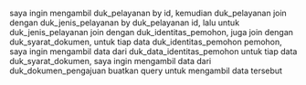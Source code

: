 saya ingin mengambil duk_pelayanan by id, 
kemudian duk_pelayanan join dengan duk_jenis_pelayanan by duk_pelayanan id, 
lalu untuk duk_jenis_pelayanan join dengan duk_identitas_pemohon, juga join dengan duk_syarat_dokumen, 
untuk tiap data duk_identitas_pemohon pemohon, saya ingin mengambil data dari duk_data_identitas_pemohon
untuk tiap data duk_syarat_dokumen, saya ingin mengambil data dari duk_dokumen_pengajuan
buatkan query untuk mengambil data tersebut